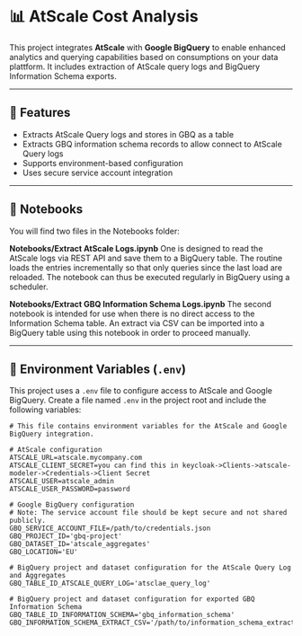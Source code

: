 # 📊 AtScale Cost Analysis

This project integrates **AtScale** with **Google BigQuery** to enable enhanced analytics and querying capabilities based on consumptions on your data plattform. It includes extraction of AtScale query logs and BigQuery Information Schema exports.

---

## 🚀 Features

- Extracts AtScale Query logs and stores in GBQ as a table
- Extracts GBQ information schema records to allow connect to AtScale Query logs
- Supports environment-based configuration
- Uses secure service account integration
---

## 🐍 Notebooks


You will find two files in the Notebooks folder:

**Notebooks/Extract AtScale Logs.ipynb**
One is designed to read the AtScale logs via REST API and save them to a BigQuery table. The routine loads the entries incrementally so that only queries since the last load are reloaded. The notebook can thus be executed regularly in BigQuery using a scheduler.

**Notebooks/Extract GBQ Information Schema Logs.ipynb**
The second notebook is intended for use when there is no direct access to the Information Schema table. An extract via CSV can be imported into a BigQuery table using this notebook in order to proceed manually.

---

## 📁 Environment Variables (`.env`)

This project uses a `.env` file to configure access to AtScale and Google BigQuery. Create a file named `.env` in the project root and include the following variables:

```env
# This file contains environment variables for the AtScale and Google BigQuery integration.

# AtScale configuration
ATSCALE_URL=atscale.mycompany.com
ATSCALE_CLIENT_SECRET=you can find this in keycloak->Clients->atscale-modeler->Credentials->Client Secret
ATSCALE_USER=atscale_admin
ATSCALE_USER_PASSWORD=password

# Google BigQuery configuration
# Note: The service account file should be kept secure and not shared publicly.
GBQ_SERVICE_ACCOUNT_FILE=/path/to/credentials.json
GBQ_PROJECT_ID='gbq-project'
GBQ_DATASET_ID='atscale_aggregates'
GBQ_LOCATION='EU'

# BigQuery project and dataset configuration for the AtScale Query Log and Aggregates
GBQ_TABLE_ID_ATSCALE_QUERY_LOG='atsclae_query_log'

# BigQuery project and dataset configuration for exported GBQ Information Schema
GBQ_TABLE_ID_INFORMATION_SCHEMA='gbq_information_schema'
GBQ_INFORMATION_SCHEMA_EXTRACT_CSV='/path/to/information_schema_extract.csv'
